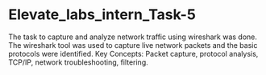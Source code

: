 # Elevate_labs_intern_Task-5
The task to capture and analyze network traffic using wireshark was done.
The wireshark tool was used to capture live network packets and the basic protocols were identified.
Key Concepts: Packet capture, protocol analysis, TCP/IP, network troubleshooting, filtering.
